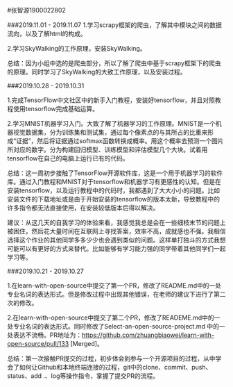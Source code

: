 #张智源1900022802

###2019.11.01 - 2019.11.07
1.学习scrapy框架的爬虫，了解其中模块之间的数据流向，以及了解html的构成。

2.学习SkyWalking的工作原理，安装SkyWalking。

总结：因为小组中选的是爬虫部分，所以了解了爬虫中基于scrapy框架下的爬虫的原理。同时学习了SkyWalking的大致工作原理，以及安装过程。

###2019.10.28 - 2019.10.31

1.完成TensorFlow中文社区中的新手入门教程，安装好tensorflow，并且对照教程使用tensorflow完成基础运算。

2.学习MNIST机器学习入门。大致了解了机器学习的工作原理。MNIST是一个机器视觉数据集，分为训练集和测试集，通过每个像素点的与其所占的比重来形成“证据”，然后将证据通过softmax函数转换成概率。用这个概率去预测一个图片所对应的数字。分为构建回归模型、训练模型和评估模型几个大块。试着用tensorflow在自己的电脑上运行已有的代码。

总结：这一周初步接触了TensorFlow开源软件库，这是一个用于机器学习的软件库。通过入门教程和MNIST对于tensorflow和机器学习有更感性的认知。但是在安装tensorflow，以及运行教程中的代码时，我都遇到了大大小小的问题。比如安装文件的下载地址或是由于开始安装的tensorflow的版本太新，导致教程中的许多指令都无法直接使用，在安装较低版本后得以解决。

建议：从这几天的自我学习的体验来看，我感觉我总是会在一些细枝末节的问题上被困住，然后花大量时间在互联网上寻找答案，效率不高，成就感也不强。我相信选择这个作业的其他同学多多少少也会遇到类似的问题。这样单打独斗的方式我想可能可以有更好的方式来替代。比如能够有学习能力强的同学带着其他同学们一起学习等。

###2019.10.21 - 2019.10.27

1.在learn-with-open-source中提交了第一个PR，修改了README.md中的一处专业名词的表达形式。但是修改过程中出现其他错误，在老师的建议下进行了第二次的修改。

2.在learn-with-open-source中提交了第二个PR，修改了READEME.md中的一处专业名词的表达形式。同时修改了Select-an-open-source-project.md 中的一处表达不流畅。PR地址为：https://github.com/zhuangbiaowei/learn-with-open-source/pull/133 [Merged]。

总结：第一次接触PR提交的过程，初步体会到参与一个开源项目的过程，从中学会了如何让Github和本地终端连接的过程，git中的clone、commit、push、status、add .、log等操作指令，掌握了提交PR的流程。

